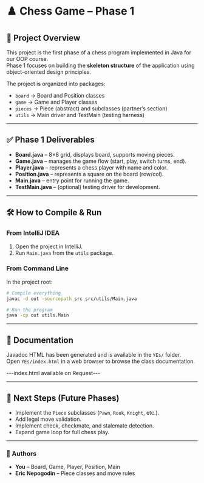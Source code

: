 # ♟️ Chess Game – Phase 1

## 📘 Project Overview
This project is the first phase of a chess program implemented in Java for our OOP course.  
Phase 1 focuses on building the **skeleton structure** of the application using object-oriented design principles.  

The project is organized into packages:  
- `board` → Board and Position classes  
- `game` → Game and Player classes  
- `pieces` → Piece (abstract) and subclasses (partner’s section)  
- `utils` → Main driver and TestMain (testing harness)  

---

## ✅ Phase 1 Deliverables
- **Board.java** – 8×8 grid, displays board, supports moving pieces.  
- **Game.java** – manages the game flow (start, play, switch turns, end).  
- **Player.java** – represents a chess player with name and color.  
- **Position.java** – represents a square on the board (row/col).  
- **Main.java** – entry point for running the game.  
- **TestMain.java** – (optional) testing driver for development.  

---

## 🛠 How to Compile & Run

### From IntelliJ IDEA
1. Open the project in IntelliJ.  
2. Run `Main.java` from the `utils` package.  

### From Command Line
In the project root:  
```bash
# Compile everything
javac -d out -sourcepath src src/utils/Main.java

# Run the program
java -cp out utils.Main
```

---

## 📖 Documentation
Javadoc HTML has been generated and is available in the `YEs/` folder.  
Open `YEs/index.html` in a web browser to browse the class documentation.

---index.html available on Request---

---

## 🚀 Next Steps (Future Phases)
- Implement the `Piece` subclasses (`Pawn`, `Rook`, `Knight`, etc.).  
- Add legal move validation.  
- Implement check, checkmate, and stalemate detection.  
- Expand game loop for full chess play.  

---

### 👥 Authors
- **You** – Board, Game, Player, Position, Main  
- **Eric Nepogodin** – Piece classes and move rules  
